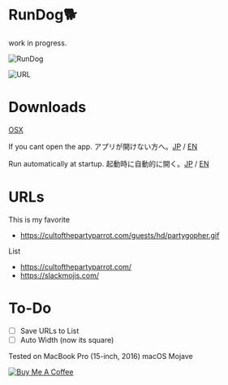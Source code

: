 # RunDog🐕
work in progress.

![RunDog](https://imgur.com/FCPXbmO.gif)

![URL](https://imgur.com/m2crui3.gif)

# Downloads
[OSX](https://github.com/taoshotaro/RunDog/releases/download/1.0/RunDog.dmg)

If you cant open the app. アプリが開けない方へ。[JP](https://support.apple.com/kb/PH25088?locale=ja_JP) / [EN](https://support.apple.com/kb/PH25088?locale=en_US)

Run automatically at startup. 起動時に自動的に開く。[JP](https://support.apple.com/kb/PH25590?locale=ja_JP) / [EN](https://support.apple.com/kb/PH25590?locale=en_US)

# URLs

This is my favorite

* https://cultofthepartyparrot.com/guests/hd/partygopher.gif

List

* https://cultofthepartyparrot.com/
* https://slackmojis.com/

# To-Do

- [ ] Save URLs to List
- [ ] Auto Width (now its square)

Tested on MacBook Pro (15-inch, 2016) macOS Mojave

<a href="https://www.buymeacoffee.com/shotr" target="_blank"><img src="https://www.buymeacoffee.com/assets/img/custom_images/orange_img.png" alt="Buy Me A Coffee" style="height: auto !important;width: auto !important;" ></a>
